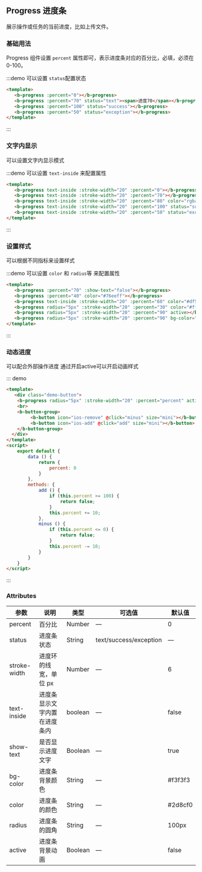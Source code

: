 ## Progress 进度条

<template>
    <div class="global-anchor">
      <b-anchor :scroll-offset="100">
        <b-anchor-link href="#ji-chu-yong-fa" title="基础用法"></b-anchor-link>
        <b-anchor-link href="#wen-zi-nei-xian-shi" title="文字内显示"></b-anchor-link>
        <b-anchor-link href="#she-zhi-yang-shi" title="设置样式"></b-anchor-link>
        <b-anchor-link href="#dong-tai-jin-du" title="动态进度"></b-anchor-link>
        <b-anchor-link href="#attributes" title="Attributes"></b-anchor-link>
      </b-anchor>
    </div>
</template>

展示操作或任务的当前进度，比如上传文件。

### 基础用法

Progress 组件设置 `percent` 属性即可，表示进度条对应的百分比，必填，必须在 0-100。

:::demo 可以设置 `status`配置状态
```html
<template>
   <b-progress :percent="0"></b-progress>
   <b-progress :percent="70" status="text"><span>进度70</span></b-progress>
   <b-progress :percent="100" status="success"></b-progress>
   <b-progress :percent="50" status="exception"></b-progress>
</template>
```
:::

### 文字内显示

可以设置文字内显示模式

:::demo 可以设置 `text-inside` 来配置属性
```html
<template>
   <b-progress text-inside :stroke-width="20" :percent="0"></b-progress>
   <b-progress text-inside :stroke-width="20" :percent="70"></b-progress>
   <b-progress text-inside :stroke-width="20" :percent="80" color="rgba(142, 113, 199, 0.7)"></b-progress>
   <b-progress text-inside :stroke-width="20" :percent="100" status="success"></b-progress>
   <b-progress text-inside :stroke-width="20" :percent="50" status="exception"></b-progress>
</template>
```
:::

### 设置样式

可以根据不同指标来设置样式

:::demo 可以设置 `color` 和 `radius`等 来配置属性
```html
<template>
   <b-progress :percent="70" :show-text="false"></b-progress>
   <b-progress :percent="40" color="#76eeff"></b-progress>
   <b-progress text-inside :stroke-width="20" :percent="60" color="#df52ff"></b-progress>
   <b-progress radius="5px" :stroke-width="20" :percent="30" color="#ffcf2f"></b-progress>
   <b-progress radius="5px" :stroke-width="20" :percent="90" active></b-progress>
   <b-progress radius="5px" :stroke-width="20" :percent="90" bg-color="#fff"></b-progress>
</template>
```
:::

### 动态进度

可以配合外部操作进度 通过开启active可以开启动画样式

::: demo 
```html
<template>
   <div class="demo-button">
    <b-progress radius="5px" :stroke-width="20" :percent="percent" active  color="#ff86d8"></b-progress>
    <br>
    <b-button-group>
         <b-button icon="ios-remove" @click="minus" size="mini"></b-button>
         <b-button icon="ios-add" @click="add" size="mini"></b-button>
    </b-button-group>
  </div>
</template>
<script>
    export default {
        data () {
            return {
                percent: 0
            }
        },
        methods: {
            add () {
                if (this.percent >= 100) {
                    return false;
                }
                this.percent += 10;
            },
            minus () {
                if (this.percent <= 0) {
                    return false;
                }
                this.percent -= 10;
            }
        }
    }
</script>
```
:::

### Attributes

| 参数      | 说明    | 类型      | 可选值       | 默认值   |
|---------- |-------- |---------- |-------------  |-------- |
| percent     | 百分比   | Number  |    —         |   0   |
| status   |  进度条状态   | String  |   text/success/exception   |  —    |
| stroke-width   |  进度环的线宽，单位 px   | Number  |   —   | 6   |
| text-inside  |  进度条显示文字内置在进度条内  | boolean  |   —   |  false   |
| show-text |  是否显示进度文字   | Boolean  |   —   |  true   |
| bg-color |  进度条背景颜色   | String  |   —   |  #f3f3f3   |
| color  |  进度条的颜色   | String  |   —   |  #2d8cf0   |
| radius |  进度条的圆角   | String  |   —   |  100px   |
| active |  进度条背景动画   | Boolean  |   —   |  false   |
